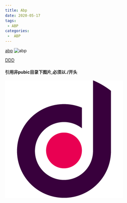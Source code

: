 ```yaml
---
title: Abp
date: 2020-05-17
tags:
 - ABP
categories:
 -  ABP
---
```



[abp](https://abp.io)
![abp](/images/abp/abp.png)

[DDD](./ddd.md)

#### 引用非pubic目录下图片,必须以./开头
![abp](./abp.assets/dyabp.png)
